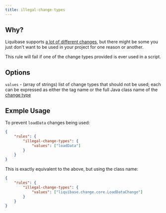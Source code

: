 ```yaml
---
title: illegal-change-types
---
```


## Why?

Liquibase supports [a lot of different changes](http://www.liquibase.org/documentation/changes/index.html), but there might be some you just don't want to be used in your project for one reason or another.

This rule will fail if one of the change types provided is ever used in a script.

## Options

`values` - (array of strings) list of change types that should not be used; each can be expressed as either the tag name or the full Java class name of the [change type](https://github.com/liquibase/liquibase/tree/master/liquibase-core/src/main/java/liquibase/change/core)

## Exmple Usage

To prevent `loadData` changes being used:

```json
{
    "rules": {
        "illegal-change-types": {
            "values": ["loadData"]
        }
    }
}
```

This is exactly equivalent to the above, but using the class name:

```json
{
    "rules": {
        "illegal-change-types": {
            "values": ["liquibase.change.core.LoadDataChange"]
        }
    }
}
```
